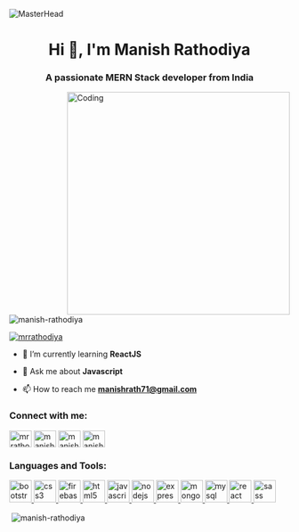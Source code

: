 ![MasterHead](https://img.freepik.com/free-vector/development-typographic-header-presenting-content-web-pages-website-layout-composition-color-development-idea-computer-technology-flat-vector-illustration_613284-2493.jpg?w=1060&t=st=1679405510~exp=1679406110~hmac=c003270ebd5a291eda137ff3ebd055db240fc92780f2f65bc3a7b6e2779df37c)
<h1 align="center">Hi 👋, I'm Manish Rathodiya</h1>
<h3 align="center">A passionate MERN Stack developer from India</h3>
<img align="right" alt="Coding" width="400" src="https://devtechnosys.com/insights/wp-content/uploads/2022/09/PHP-Developers.gif">


<p align="left"> <img src="https://komarev.com/ghpvc/?username=manish-rathodiya&label=Profile%20views&color=0e75b6&style=flat" alt="manish-rathodiya" /> </p>

<p align="left"> <a href="https://twitter.com/mrrathodiya" target="blank"><img src="https://img.shields.io/twitter/follow/mrrathodiya?logo=twitter&style=for-the-badge" alt="mrrathodiya" /></a> </p>

- 🌱 I’m currently learning **ReactJS**

- 💬 Ask me about **Javascript**

- 📫 How to reach me **manishrath71@gmail.com**

<h3 align="left">Connect with me:</h3>
<p align="left">
<a href="https://twitter.com/mrrathodiya" target="blank"><img align="center" src="https://www.vectorlogo.zone/logos/twitter/twitter-icon.svg" alt="mrrathodiya" height="30" width="40" /></a>
<a href="https://linkedin.com/in/manish rathodiya" target="blank"><img align="center" src="https://www.vectorlogo.zone/logos/linkedin/linkedin-icon.svg" alt="manish rathodiya" height="30" width="40" /></a>
<a href="https://fb.com/manish rathodiya" target="blank"><img align="center" src="https://www.vectorlogo.zone/logos/facebook/facebook-icon.svg" alt="manish rathodiya" height="30" width="40" /></a>
<a href="https://instagram.com/manish_rathodiya" target="blank"><img align="center" src="https://www.vectorlogo.zone/logos/instagram/instagram-icon.svg" alt="manish_rathodiya" height="30" width="40" /></a>
</p>

<h3 align="left">Languages and Tools:</h3>
<p align="left"> <a href="https://getbootstrap.com" target="_blank" rel="noreferrer"> <img src="https://www.vectorlogo.zone/logos/getbootstrap/getbootstrap-icon.svg" alt="bootstrap" width="40" height="40"/> </a> <a href="https://www.w3schools.com/css/" target="_blank" rel="noreferrer"> <img src="https://www.vectorlogo.zone/logos/w3_css/w3_css-icon.svg" alt="css3" width="40" height="40"/> </a> <a href="https://firebase.google.com/" target="_blank" rel="noreferrer"> <img src="https://www.vectorlogo.zone/logos/firebase/firebase-icon.svg" alt="firebase" width="40" height="40"/> </a> <a href="https://www.w3.org/html/" target="_blank" rel="noreferrer"> <img src="https://www.vectorlogo.zone/logos/w3_html5/w3_html5-icon.svg" alt="html5" width="40" height="40"/> </a> <a href="https://developer.mozilla.org/en-US/docs/Web/JavaScript" target="_blank" rel="noreferrer"> <img src="https://www.vectorlogo.zone/logos/javascript/javascript-icon.svg" alt="javascript" width="40" height="40"/> </a> <a href="https://nodejs.org" target="_blank" rel="noreferrer"> <img src="https://www.vectorlogo.zone/logos/nodejs/nodejs-icon.svg" alt="nodejs" width="40" height="40"/> </a><a href="https://expressjs.com" target="_blank" rel="noreferrer"> <img src="https://www.vectorlogo.zone/logos/expressjs/expressjs-icon.svg" alt="express" width="40" height="40"/> </a> <a href="https://www.mongodb.com/" target="_blank" rel="noreferrer"> <img src="https://www.vectorlogo.zone/logos/mongodb/mongodb-icon.svg" alt="mongodb" width="40" height="40"/> </a> <a href="https://www.mysql.com/" target="_blank" rel="noreferrer"> <img src="https://www.vectorlogo.zone/logos/mysql/mysql-icon.svg" alt="mysql" width="40" height="40"/> </a> <a href="https://reactjs.org/" target="_blank" rel="noreferrer"> <img src="https://www.vectorlogo.zone/logos/reactjs/reactjs-icon.svg" alt="react" width="40" height="40"/> </a> <a href="https://sass-lang.com" target="_blank" rel="noreferrer"> <img src="https://www.vectorlogo.zone/logos/sass-lang/sass-lang-icon.svg" alt="sass" width="40" height="40"/> </a> </p>


<p>&nbsp;<img align="center" src="https://github-readme-stats.vercel.app/api?username=manish-rathodiya&show_icons=true&locale=en" alt="manish-rathodiya" /></p>

